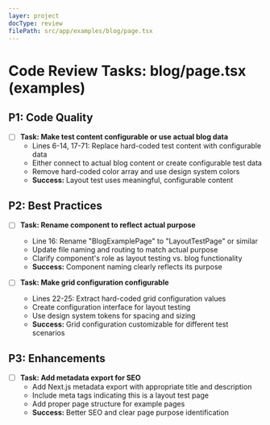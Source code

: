 ```yaml
---
layer: project
docType: review
filePath: src/app/examples/blog/page.tsx
---
```


# Code Review Tasks: blog/page.tsx (examples)

## P1: Code Quality
- [ ] **Task: Make test content configurable or use actual blog data**
  - Lines 6-14, 17-71: Replace hard-coded test content with configurable data
  - Either connect to actual blog content or create configurable test data
  - Remove hard-coded color array and use design system colors
  - **Success:** Layout test uses meaningful, configurable content

## P2: Best Practices
- [ ] **Task: Rename component to reflect actual purpose**
  - Line 16: Rename "BlogExamplePage" to "LayoutTestPage" or similar
  - Update file naming and routing to match actual purpose
  - Clarify component's role as layout testing vs. blog functionality
  - **Success:** Component naming clearly reflects its purpose

- [ ] **Task: Make grid configuration configurable**
  - Lines 22-25: Extract hard-coded grid configuration values
  - Create configuration interface for layout testing
  - Use design system tokens for spacing and sizing
  - **Success:** Grid configuration customizable for different test scenarios

## P3: Enhancements
- [ ] **Task: Add metadata export for SEO**
  - Add Next.js metadata export with appropriate title and description
  - Include meta tags indicating this is a layout test page
  - Add proper page structure for example pages
  - **Success:** Better SEO and clear page purpose identification 